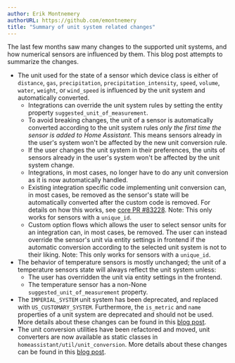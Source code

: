 ```yaml
---
author: Erik Montnemery
authorURL: https://github.com/emontnemery
title: "Summary of unit system related changes"
---
```


The last few months saw many changes to the supported unit systems, and how numerical sensors are influenced by them. This blog post attempts to summarize the changes.

- The unit used for the state of a sensor which device class is either of  `distance`, `gas`, `precipitation`, `precipitation_intensity`, `speed`, `volume`, `water`, `weight`, or `wind_speed` is influenced by the unit system and automatically converted.
  - Integrations can override the unit system rules by setting the entity property `suggested_unit_of_measurement`.
  - To avoid breaking changes, the unit of a sensor is automatically converted according to the unit system rules *only the first time the sensor is added to Home Assistant*. This means sensors already in the user's system won't be affected by the new unit conversion rule.
  - If the user changes the unit system in their preferences, the units of sensors already in the user's system won't be affected by the unit system change.
  - Integrations, in most cases, no longer have to do any unit conversion as it is now automatically handled.
  - Existing integration specific code implementing unit conversion can, in most cases, be removed as the sensor's state will be automatically converted after the custom code is removed. For details on how this works, see [core PR #83228](https://github.com/home-assistant/core/pull/83228). Note: This only works for sensors with a `unique_id`.
  - Custom option flows which allows the user to select sensor units for an integration can, in most cases, be removed. The user can instead override the sensor's unit via entity settings in frontend if the automatic conversion according to the selected unit system is not to their liking. Note: This only works for sensors with a `unique_id`.
- The behavior of temperature sensors is mostly unchanged; the unit of a temperature sensors state will always reflect the unit system unless:
  - The user has overridden the unit via entity settings in the frontend.
  - The temperature sensor has a non-None `suggested_unit_of_measurement` property.
- The `IMPERIAL_SYSTEM` unit system has been deprecated, and replaced with `US_CUSTOMARY_SYSTEM`. Furthermore, the `is_metric` and `name` properties of a unit system are deprecated and should not be used. More details about these changes can be found in this [blog post](blog/2022/10/14/deprecate-unit-system).
- The unit conversion utilities have been refactored and moved, unit converters are now available as static classes in `homeassistant/util/unit_conversion`. More details about these changes can be found in this [blog post](blog/2022/09/28/deprecate-conversion-utilities).
